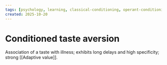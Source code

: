 ```yaml
---
tags: [psychology, learning, classical-conditioning, operant-conditioning, observational-learning, cognition]
created: 2025-10-20
---
```

# Conditioned taste aversion

Association of a taste with illness; exhibits long delays and high specificity; strong [[Adaptive value]].
